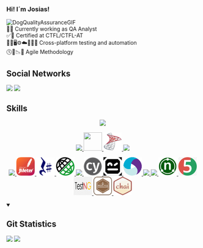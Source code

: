 ### Hi! I´m Josias!
![DogQualityAssuranceGIF](https://user-images.githubusercontent.com/79258697/183077460-b4fa6a9b-1db6-452a-abf2-7f6f9ddfcf09.gif)
<br>
🔎🐞 Currently working as QA Analyst
<br>
✅🏅 Certified at CTFL/CTFL-AT
<br>
🧪📱🖥️⚙️☁️🔎🤖🧪 Cross-platform testing and automation
<br>
🕓📆📉🔄️ Agile Methodology
<br>
<h2>Social Networks</h2>
<p align="left">
  <a href="https://www.linkedin.com/in/josias-valentim-de-figueredo-0347455b/" target="_blank"><img
      src="https://img.shields.io/badge/-LinkedIn-%230077B5?style=for-the-badge&logo=linkedin&logoColor=white"
      target="_blank" rel="noopener noreferrer"></a>
  <a href="mailto:josiasvfigueredo@gmail.com"><img
      src="https://img.shields.io/badge/-Gmail-%23333?style=for-the-badge&logo=gmail&logoColor=white" target="_blank"
      rel="noopener noreferrer"></a>
</p>
<h2>Skills</h2>
<p align="center">
  <a href="https://skillicons.dev">
    <img
      src="https://skillicons.dev/icons?i=vscode,visualstudio,idea,eclipse,androidstudio,git,github,githubactions,gitlab,aws,eclipse,linux,azure,powershell">
  </a>
</p>
<p align="center">
  <a href="https://skillicons.dev">
    <img src="https://skillicons.dev/icons?i=cs,dotnet,java,py,js,nodejs,ts,html">
    <img src="https://icons8.com/icons/set/npm" width="48" height="48">
    <img src="https://github.com/josiasvfigueredo1985/src/blob/main/mssql.png" width="48" height="48">
    <img src="https://skillicons.dev/icons?i=sqlite,postgres,mysql,dynamodb">
  </a>
</p>
<p align="center">
  <a href="https://skillicons.dev">
    <img src="https://skillicons.dev/icons?i=postman">
    <img src="https://github.com/josiasvfigueredo1985/src/blob/main/jmeter.png" width="48" height="48">
    <img src="https://github.com/josiasvfigueredo1985/src/blob/main/restsharp.png" width="48" height="48">
    <img src="https://github.com/josiasvfigueredo1985/src/blob/main/restassured.png" width="48" height="48">
    <img src="https://skillicons.dev/icons?i=selenium">
    <img src="https://github.com/josiasvfigueredo1985/src/blob/main/cypress.png" width="48" height="48">
    <img src="https://github.com/josiasvfigueredo1985/src/blob/main/robot.png" width="48" height="48">
    <img src="https://github.com/josiasvfigueredo1985/src/blob/main/appium.png" width="48" height="48">
    <img src="https://skillicons.dev/icons?i=gherkin">
    <img src="https://skillicons.dev/icons?i=maven">
    <img src="https://github.com/josiasvfigueredo1985/src/blob/main/nunit.png" width="48" height="48">
    <img src="https://github.com/josiasvfigueredo1985/src/blob/main/junit.png" width="48" height="48">
    <img src="https://github.com/josiasvfigueredo1985/src/blob/main/testng.png" width="48" height="48">
    <img src="https://github.com/josiasvfigueredo1985/src/blob/main/mocha.png" width="48" height="48">
    <img src="https://github.com/josiasvfigueredo1985/src/blob/main/chai.png" width="48" height="48">
  </a>
</p>
<details open="true">
  <summary><b> &nbsp;<h2>Git Statistics</h2></b></summary>
  <img height="150px"
    src="https://github-readme-stats.vercel.app/api?username=josiasvfigueredo1985&show_icons=true&theme=highcontrast" />
  <img height="150px"
    src="https://github-readme-stats.vercel.app/api/top-langs/?username=josiasvfigueredo1985&hide=html&layout=compact&theme=highcontrast" />
</details>
